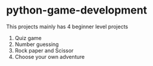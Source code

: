 # python-game-development

This projects mainly has 4 beginner level projects
1. Quiz game
2. Number guessing
3. Rock paper and Scissor
4. Choose your own adventure

